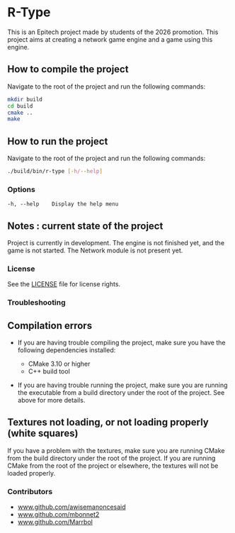 # R-Type

This is an Epitech project made by students of the 2026 promotion.
This project aims at creating a network game engine and a game using this engine.

## How to compile the project

Navigate to the root of the project and run the following commands:

```bash
mkdir build
cd build
cmake ..
make
```

## How to run the project

Navigate to the root of the project and run the following commands:

```bash
./build/bin/r-type [-h/--help]
```

### Options
    -h, --help    Display the help menu

## Notes : current state of the project

Project is currently in development. The engine is not finished yet, and the
game is not started. The Network module is not present yet.

### License

See the [LICENSE](LICENSE) file for license rights.

### Troubleshooting

## Compilation errors

- If you are having trouble compiling the project, make sure you have the
  following dependencies installed:
  - CMake 3.10 or higher
  - C++ build tool

- If you are having trouble running the project, make sure you are running the
  executable from a build directory under the root of the project. See above
  for more details.

## Textures not loading, or not loading properly (white squares)

If you have a problem with the textures, make sure you are running CMake from the
build directory under the root of the project. If you are running CMake from the
root of the project or elsewhere, the textures will not be loaded properly.

### Contributors

- www.github.com/awisemanoncesaid
- www.github.com/mbonnet2
- www.github.com/Marrbol
